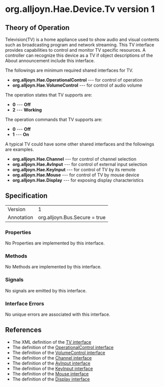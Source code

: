 # org.alljoyn.Hae.Device.Tv version 1

## Theory of Operation

Television(TV) is a home appliance used to show audio and visual contents
such as broadcasting program and network streaming. This TV interface provides
capabilities to control and monitor TV specific resources. A controller can
recognize this device as a TV if object descriptions of the About announcement
include this interface.

The followings are minimum required shared interfaces for TV.
  * **org.alljoyn.Hae.OperationalControl** --- for control of operation
  * **org.alljoyn.Hae.VolumeControl** --- for control of audio volume

The operation states that TV supports are:
  * **0** --- **Off**
  * **2** --- **Working**

The operation commands that TV supports are:
  * **0** --- **Off**
  * **1** --- **On**

A typical TV could have some other shared interfaces and the followings are
examples.
  * **org.alljoyn.Hae.Channel** --- for control of channel selection
  * **org.alljoyn.Hae.AvInput** --- for control of external input selection
  * **org.alljoyn.Hae.KeyInput** --- for control of TV by its remote
  * **org.alljoyn.Hae.Mouse** --- for control of TV by mouse device
  * **org.alljoyn.Hae.Display** --- for exposing display characteristics

## Specification
|            |                                                                |
|------------|----------------------------------------------------------------|
| Version    | 1                                                              |
| Annotation | org.alljoyn.Bus.Secure = true                                  |

### Properties

No Properties are implemented by this interface.

### Methods

No Methods are implemented by this interface.

### Signals

No signals are emitted by this interface.

### Interface Errors

No unique errors are associated with this interface.

## References

  * The XML definition of the [TV interface](org.alljoyn.Hae.Device.Tv-v1.xml)
  * The definition of the [OperationalControl interface](/org.alljoyn.Hae/OperationalControl-v1)
  * The definition of the [VolumeControl interface](/org.alljoyn.Hae/VolumeControl-v1)
  * The definition of the [Channel interface](/org.alljoyn.Hae/Channel-v1)
  * The definition of the [AvInput interface](/org.alljoyn.Hae/AvInput-v1)
  * The definition of the [KeyInput interface](/org.alljoyn.Hae/KeyInput-v1)
  * The definition of the [Mouse interface](/org.alljoyn.Hae/Mouse-v1)
  * The definition of the [Display interface](/org.alljoyn.Hae/Display-v1)
